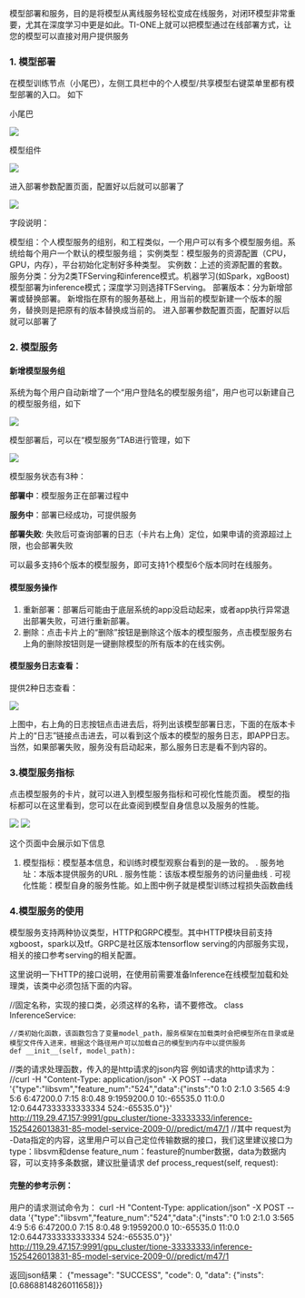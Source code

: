 模型部署和服务，目的是将模型从离线服务轻松变成在线服务，对闭环模型非常重要，尤其在深度学习中更是如此。TI-ONE上就可以把模型通过在线部署方式，让您的模型可以直接对用户提供服务
### 1. 模型部署

在模型训练节点（小尾巴），左侧工具栏中的个人模型/共享模型右键菜单里都有模型部署的入口。 如下

小尾巴

![](https://main.qcloudimg.com/raw/966e4a2c407508f2cfb922ac9e5f146a.png) 



模型组件

![](https://main.qcloudimg.com/raw/22369830cd3eb8e3459378ee45906697.jpg)


进入部署参数配置页面，配置好以后就可以部署了

![](https://main.qcloudimg.com/raw/efdb572631116aaf9ea7897bb0380022.png)


字段说明：

模型组：个人模型服务的组别，和工程类似，一个用户可以有多个模型服务组。系统给每个用户一个默认的模型服务组；
实例类型：模型服务的资源配置（CPU，GPU，内存），平台初始化定制好多种类型。
实例数：上述的资源配置的套数。
服务分类：分为2类TFServing和inference模式。机器学习(如Spark，xgBoost)模型部署为inference模式；深度学习则选择TFServing。
部署版本：分为新增部署或替换部署。 新增指在原有的服务基础上，用当前的模型新建一个版本的服务，替换则是把原有的版本替换成当前的。
进入部署参数配置页面，配置好以后就可以部署了


### 2. 模型服务
#### 新增模型服务组
系统为每个用户自动新增了一个“用户登陆名的模型服务组”，用户也可以新建自己的模型服务组，如下


![](https://main.qcloudimg.com/raw/1c93924dcd577ef9d84b5356245e226a.png)

模型部署后，可以在“模型服务”TAB进行管理，如下

![](https://main.qcloudimg.com/raw/cc331f5deb1861a7654ec9e2b11a8f48.png)


模型服务状态有3种：

**部署中**：模型服务正在部署过程中

**服务中**：部署已经成功，可提供服务

**部署失败**: 失败后可查询部署的日志（卡片右上角）定位，如果申请的资源超过上限，也会部署失败

可以最多支持6个版本的模型服务，即可支持1个模型6个版本同时在线服务。



#### 模型服务操作


1. 重新部署：部署后可能由于底层系统的app没启动起来，或者app执行异常退出部署失败，可进行重新部署。
2. 删除：点击卡片上的“删除”按钮是删除这个版本的模型服务，点击模型服务右上角的删除按钮则是一键删除模型的所有版本的在线实例。

#### 模型服务日志查看：
提供2种日志查看：


![](https://main.qcloudimg.com/raw/49137125048d010ff14465bbd0c8c6a3.png)   


上图中，右上角的日志按钮点击进去后，将列出该模型部署日志，下面的在版本卡片上的“日志”链接点击进去，可以看到这个版本的模型的服务日志，即APP日志。当然，如果部署失败，服务没有启动起来，那么服务日志是看不到内容的。


### 3.模型服务指标
 点击模型服务的卡片，就可以进入到模型服务指标和可视化性能页面。
模型的指标都可以在这里看到，您可以在此查阅到模型自身信息以及服务的性能。

![](https://main.qcloudimg.com/raw/5ce5ca39721b3f9c6e4bae10b5b38564.png)
![](https://main.qcloudimg.com/raw/d6b4f54d2cfaf02c81ccafdb9b6fdeab.png)

这个页面中会展示如下信息

1.	模型指标：模型基本信息，和训练时模型观察台看到的是一致的。
	.	服务地址：本版本提供服务的URL
	.	服务性能：该版本模型服务的访问量曲线
	.	可视化性能：模型自身的服务性能。如上图中例子就是模型训练过程损失函数曲线


### 4.模型服务的使用
模型服务支持两种协议类型，HTTP和GRPC模型。其中HTTP模块目前支持xgboost，spark以及tf。GRPC是社区版本tensorflow serving的内部服务实现，相关的接口参考serving的相关配置。

这里说明一下HTTP的接口说明，在使用前需要准备Inference在线模型加载和处理类，该类中必须包括下面的内容。

//固定名称，实现的接口类，必须这样的名称，请不要修改。
class InferenceService: 

    //类初始化函数，该函数包含了变量model_path，服务框架在加载类时会把模型所在目录或是模型文件传入进来，根据这个路径用户可以加载自己的模型到内存中以提供服务
    def __init__(self, model_path):

//类的请求处理函数，传入的是http请求的json内容 例如请求的http请求为：
    //curl -H "Content-Type: application/json" -X POST --data '{"type":"libsvm","feature_num":"524","data":{"insts":"0 1:0 2:1.0 3:565 4:9 5:6 6:47200.0 7:15 8:0.48 9:1959200.0 10:-65535.0 11:0.0 12:0.6447333333333334 524:-65535.0"}}' http://119.29.47.157:9991/gpu_cluster/tione-33333333/inference-1525426013831-85-model-service-2009-0//predict/m47/1 
//其中 request为 -Data指定的内容，这里用户可以自己定位传输数据的接口，我们这里建议接口为type：libsvm和dense feature_num：feasture的number数据，data为数据内容，可以支持多条数据，建议批量请求
 def process_request(self, request):

#### 完整的参考示例：

用户的请求测试命令为：
curl -H "Content-Type: application/json" -X POST --data '{"type":"libsvm","feature_num":"524","data":{"insts":"0 1:0 2:1.0 3:565 4:9 5:6 6:47200.0 7:15 8:0.48 9:1959200.0 10:-65535.0 11:0.0 12:0.6447333333333334 524:-65535.0"}}' http://119.29.47.157:9991/gpu_cluster/tione-33333333/inference-1525426013831-85-model-service-2009-0//predict/m47/1 

返回json结果：
{"message": "SUCCESS", "code": 0, "data": {"insts": [0.6868814826011658]}}










